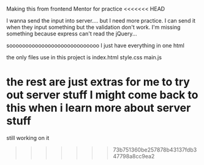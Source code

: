 Making this from frontend Mentor for practice
<<<<<<< HEAD

I wanna send the input into server.... but I need more practice.
I can send it when they input something but the validation don't work.
I'm missing something because express can't read the jQuery... 

soooooooooooooooooooooooooooo
I just have everything in one html

the only files use in this project is
index.html
style.css
main.js

the rest are just extras for me to try out server stuff
I might come back to this when i learn more about server stuff
=======
still working on it
>>>>>>> 73b751360be257878b43137fdb347798a8cc9ea2
